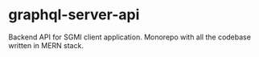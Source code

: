 # graphql-server-api
Backend API for SGMI client application. Monorepo with all the codebase written in MERN stack.
